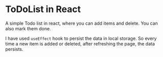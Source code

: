 # ToDoList in React 

A simple Todo list in react, where you can add items and delete. 
You can also mark them done.

I have used `useEffect` hook to persist the data in local storage. So every time a new item is added or deleted, after refreshing the page, the data persists.



